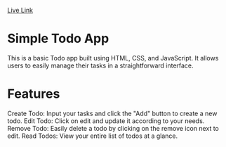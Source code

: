 [Live Link](https://rks007.github.io/Todo-app/)
# Simple Todo App
This is a basic Todo app built using HTML, CSS, and JavaScript. It allows users to easily manage their tasks in a straightforward interface.

# Features
Create Todo: Input your tasks and click the "Add" button to create a new todo.
Edit Todo: Click on edit and update it according to your needs.
Remove Todo: Easily delete a todo by clicking on the remove icon next to edit.
Read Todos: View your entire list of todos at a glance.
